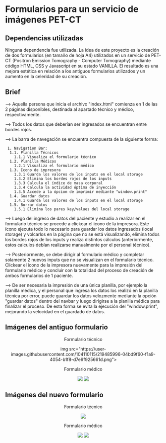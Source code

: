 # Formularios para un servicio de imágenes PET-CT

## Dependencias utilizadas

Ninguna dependencia fue utilizada. La idea de este proyecto es la creación de dos formularios (en tamaño de hoja A4) utilizados en un servicio de PET-CT (Positron Emission Tomography - Computer Tomography) mediante código HTML, CSS y Javascript en su estado VANILLA.
El resultado es una mejora estética en relación a los antiguos formularios utilizados y un aumento en la celeridad de su creación.

## Brief

--> Aquella persona que inicia el archivo "index.html" comienza en 1 de las 2 páginas disponibles, destinada al apartado técnico y médico, respectivamente.

--> Todos los datos que deberían ser ingresados se encuentran entre bordes rojos.

--> La barra de navegación se encuentra compuesta de la siguiente forma:

     1. Navigation Bar:
      1.1. Planilla Técnicos
        1.1.1 Visualiza el formulario técnico
      1.2. Planilla Médicos
        1.2.1 Visualiza el formulario médico
      1.3. Icono de impresora
        1.3.1 Guarda los valores de los inputs en el local storage
        1.3.2 Elimina los bordes rojos de los inputs
        1.3.3 Calcula el índice de masa corporal
        1.3.4 Calcula la actividad óptima de inyección
        1.3.5 Accede a la ópcion de imprimir mediante "window.print"
      1.4. Guardar datos
        1.4.1 Guarda los valores de los inputs en el local storage
      1.5. Borrar datos
        1.5.1 Elimina los pares key/values del local storage
        
--> Luego del ingreso de datos del paciente y estudio a realizar en el formulario técnico se procede a clickear el icono de la impresora. Este ícono ejecuta todo lo necesario para guardar los datos ingresados (local storage) y volcarlos en la página que no se está visualizando, elimina todos los bordes rojos de los inputs y realiza distintos cálculos (anteriormente, estos calculos debían realizarse manualmente por el personal técnico).

--> Posteriormente, se debe dirigir al formulario médico y completar solamente 2 nuevos inputs que no se visualizan en el formulario técnico. Clickear el ícono de la impresora nuevamente para la impresión del formulario médico y concluir con la totalidad del proceso de creación de ambos formularios de 1 paciente.

--> De ser necesaria la impresión de una única planilla, por ejemplo la planilla médica, y el personal que ingresa los datos los realizó en la planilla técnica por error, puede guardar los datos velozmente mediante la opción "guardar datos" dentro del navbar y luego dirigirse a la planilla médica para finalizar el proceso. De esta forma se evita la ejecución del "window.print", mejorando la velocidad en el guardado de datos.

## Imágenes del antiguo formulario

<p align="center">
     Formulario técnico
</p>
     <p align="center">    
          img src="https://user-images.githubusercontent.com/104110115/219485996-04bd9f60-f1a9-4054-b1f8-d7e9f925661d.png">
     </p>
<p align="center">
    Formulario médico
</p>
<p align="center">
    <img src="https://user-images.githubusercontent.com/104110115/219486255-cc9ce9dc-77ba-4a98-a7f7-88846b25f69c.png">
    <img src="https://user-images.githubusercontent.com/104110115/219486296-ab90bb29-db50-4950-9477-d1367d1bb55f.png">
</p>

## Imágenes del nuevo formulario

<p align="center">
     Formulario técnico
</p>
<p align="center">    
    <img src="https://user-images.githubusercontent.com/104110115/219230270-dae8fe19-31f8-4a23-806d-9fd60f1e8f17.png">
</p>
<p align="center">
    Formulario médico
</p>
<p align="center">
    <img src="https://user-images.githubusercontent.com/104110115/219230326-54d15887-cf33-4413-8dd1-f6d759941bed.png">
    <img src="https://user-images.githubusercontent.com/104110115/219230328-00234807-6419-413d-b385-ff4c8f8931bd.png">
</p>
